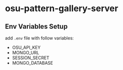 # osu-pattern-gallery-server

## Env Variables Setup
add `.env` file with follow variables:
- OSU_API_KEY
- MONGO_URL
- SESSION_SECRET
- MONGO_DATABASE

